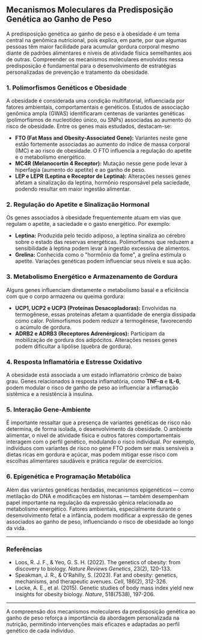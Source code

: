 
## Mecanismos Moleculares da Predisposição Genética ao Ganho de Peso

A predisposição genética ao ganho de peso e à obesidade é um tema central na genômica nutricional, pois explica, em parte, por que algumas pessoas têm maior facilidade para acumular gordura corporal mesmo diante de padrões alimentares e níveis de atividade física semelhantes aos de outras. Compreender os mecanismos moleculares envolvidos nessa predisposição é fundamental para o desenvolvimento de estratégias personalizadas de prevenção e tratamento da obesidade.

### 1. Polimorfismos Genéticos e Obesidade

A obesidade é considerada uma condição multifatorial, influenciada por fatores ambientais, comportamentais e genéticos. Estudos de associação genômica ampla (GWAS) identificaram centenas de variantes genéticas (polimorfismos de nucleotídeo único, ou SNPs) associadas ao aumento do risco de obesidade. Entre os genes mais estudados, destacam-se:

- **FTO (Fat Mass and Obesity-Associated Gene):** Variantes neste gene estão fortemente associadas ao aumento do índice de massa corporal (IMC) e ao risco de obesidade. O FTO influencia a regulação do apetite e o metabolismo energético.
- **MC4R (Melanocortin 4 Receptor):** Mutação nesse gene pode levar à hiperfagia (aumento do apetite) e ao ganho de peso.
- **LEP e LEPR (Leptina e Receptor de Leptina):** Alterações nesses genes afetam a sinalização da leptina, hormônio responsável pela saciedade, podendo resultar em maior ingestão alimentar.

### 2. Regulação do Apetite e Sinalização Hormonal

Os genes associados à obesidade frequentemente atuam em vias que regulam o apetite, a saciedade e o gasto energético. Por exemplo:

- **Leptina:** Produzida pelo tecido adiposo, a leptina sinaliza ao cérebro sobre o estado das reservas energéticas. Polimorfismos que reduzem a sensibilidade à leptina podem levar à ingestão excessiva de alimentos.
- **Grelina:** Conhecida como o "hormônio da fome", a grelina estimula o apetite. Variações genéticas podem influenciar seus níveis e sua ação.

### 3. Metabolismo Energético e Armazenamento de Gordura

Alguns genes influenciam diretamente o metabolismo basal e a eficiência com que o corpo armazena ou queima gordura:

- **UCP1, UCP2 e UCP3 (Proteínas Desacopladoras):** Envolvidas na termogênese, essas proteínas afetam a quantidade de energia dissipada como calor. Polimorfismos podem reduzir a termogênese, favorecendo o acúmulo de gordura.
- **ADRB2 e ADRB3 (Receptores Adrenérgicos):** Participam da mobilização de gordura dos adipócitos. Alterações nesses genes podem dificultar a lipólise (quebra de gordura).

### 4. Resposta Inflamatória e Estresse Oxidativo

A obesidade está associada a um estado inflamatório crônico de baixo grau. Genes relacionados à resposta inflamatória, como **TNF-α** e **IL-6**, podem modular o risco de ganho de peso ao influenciar a inflamação sistêmica e a resistência à insulina.

### 5. Interação Gene-Ambiente

É importante ressaltar que a presença de variantes genéticas de risco não determina, de forma isolada, o desenvolvimento da obesidade. O ambiente alimentar, o nível de atividade física e outros fatores comportamentais interagem com o perfil genético, modulando o risco individual. Por exemplo, indivíduos com variantes de risco no gene FTO podem ser mais sensíveis a dietas ricas em gordura e açúcar, mas podem mitigar esse risco com escolhas alimentares saudáveis e prática regular de exercícios.

### 6. Epigenética e Programação Metabólica

Além das variantes genéticas herdadas, mecanismos epigenéticos — como metilação do DNA e modificações em histonas — também desempenham papel importante na regulação da expressão gênica relacionada ao metabolismo energético. Fatores ambientais, especialmente durante o desenvolvimento fetal e a infância, podem modificar a expressão de genes associados ao ganho de peso, influenciando o risco de obesidade ao longo da vida.

---

### Referências

- Loos, R. J. F., & Yeo, G. S. H. (2022). The genetics of obesity: from discovery to biology. *Nature Reviews Genetics*, 23(2), 120-133.
- Speakman, J. R., & O’Rahilly, S. (2023). Fat and obesity: genetics, mechanisms, and therapeutic avenues. *Cell*, 186(2), 312-326.
- Locke, A. E., et al. (2015). Genetic studies of body mass index yield new insights for obesity biology. *Nature*, 518(7538), 197-206.

---

A compreensão dos mecanismos moleculares da predisposição genética ao ganho de peso reforça a importância da abordagem personalizada na nutrição, permitindo intervenções mais eficazes e adaptadas ao perfil genético de cada indivíduo.
```
